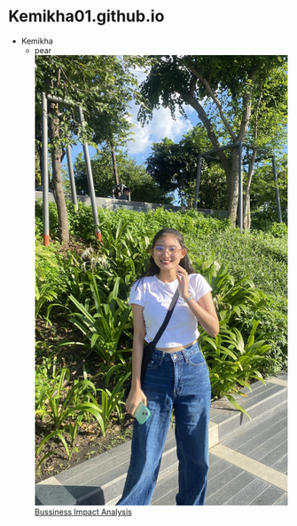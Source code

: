 # Kemikha01.github.io
- Kemikha
  - pear
![profile](img/IMG_7652.jpg)
[Bussiness Impact Analysis](business-impact-analysis.md)
